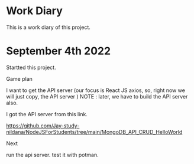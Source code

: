 # Work Diary

This is a work diary of this project.

# September 4th 2022

Startted this project.

Game plan

I want to get the API server (our focus is React JS axios, so, right now we will just copy, the API server )
NOTE : later, we have to build the API server also.

I got the API server from this link.

https://github.com/Jay-study-nildana/NodeJSForStudents/tree/main/MongoDB_API_CRUD_HelloWorld

Next 

run the api server.
test it with potman.